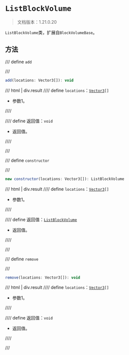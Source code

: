# `ListBlockVolume`

> 文档版本：1.21.0.20

`ListBlockVolume`类，扩展自`BlockVolumeBase`。

## 方法

/// define
`add`


///

```js
add(locations: Vector3[]): void
```

/// html | div.result
//// define
`locations`：<code><a href="../vector3/">Vector3</a>[]</code>

- 参数1。


////

//// define
返回值：`void`

- 返回值。


////

///


/// define
`constructor`


///

```js
new constructor(locations: Vector3[]): ListBlockVolume
```

/// html | div.result
//// define
`locations`：<code><a href="../vector3/">Vector3</a>[]</code>

- 参数1。


////

//// define
返回值：[`ListBlockVolume`](./listblockvolume.md)

- 返回值。


////

///


/// define
`remove`


///

```js
remove(locations: Vector3[]): void
```

/// html | div.result
//// define
`locations`：<code><a href="../vector3/">Vector3</a>[]</code>

- 参数1。


////

//// define
返回值：`void`

- 返回值。


////

///


